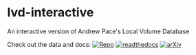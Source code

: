 # lvd-interactive
An interactive version of Andrew Pace's Local Volume Database 

Check out the data and docs:
[![Repo](https://badgen.net/badge/icon/GitHub?icon=github&label)](https://github.com/apace7/local_volume_database)
[![readthedocs](https://img.shields.io/badge/readthedocs-ffffff?logo=readthedocs&style=flat&color=ffffff&logoColor=8CA1AF)](https://local-volume-database.readthedocs.io/en/latest/index.html)
[![arXiv](https://img.shields.io/badge/arXiv-ffffff?logo=arxiv&style=flat&color=ffffff&logoColor=B31B1B)](https://arxiv.org/abs/2411.07424)